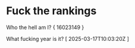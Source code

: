 # Fuck the rankings

Who the hell am I?
{ 16023149 }

What fucking year is it?
[ 2025-03-17T10:03:20Z ]
